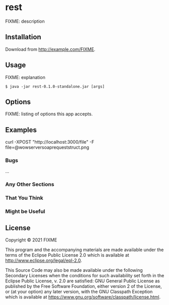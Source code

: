 # rest

FIXME: description

## Installation

Download from http://example.com/FIXME.

## Usage

FIXME: explanation

    $ java -jar rest-0.1.0-standalone.jar [args]

## Options

FIXME: listing of options this app accepts.

## Examples

curl -XPOST  "http://localhost:3000/file" -F file=@wowserversoaprequeststruct.png

### Bugs

...

### Any Other Sections
### That You Think
### Might be Useful

## License

Copyright © 2021 FIXME

This program and the accompanying materials are made available under the
terms of the Eclipse Public License 2.0 which is available at
http://www.eclipse.org/legal/epl-2.0.

This Source Code may also be made available under the following Secondary
Licenses when the conditions for such availability set forth in the Eclipse
Public License, v. 2.0 are satisfied: GNU General Public License as published by
the Free Software Foundation, either version 2 of the License, or (at your
option) any later version, with the GNU Classpath Exception which is available
at https://www.gnu.org/software/classpath/license.html.
